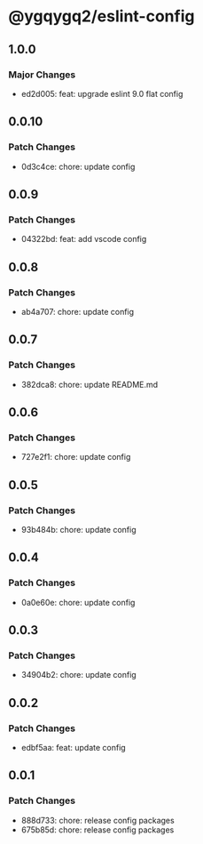 # @ygqygq2/eslint-config

## 1.0.0

### Major Changes

- ed2d005: feat: upgrade eslint 9.0 flat config

## 0.0.10

### Patch Changes

- 0d3c4ce: chore: update config

## 0.0.9

### Patch Changes

- 04322bd: feat: add vscode config

## 0.0.8

### Patch Changes

- ab4a707: chore: update config

## 0.0.7

### Patch Changes

- 382dca8: chore: update README.md

## 0.0.6

### Patch Changes

- 727e2f1: chore: update config

## 0.0.5

### Patch Changes

- 93b484b: chore: update config

## 0.0.4

### Patch Changes

- 0a0e60e: chore: update config

## 0.0.3

### Patch Changes

- 34904b2: chore: update config

## 0.0.2

### Patch Changes

- edbf5aa: feat: update config

## 0.0.1

### Patch Changes

- 888d733: chore: release config packages
- 675b85d: chore: release config packages
